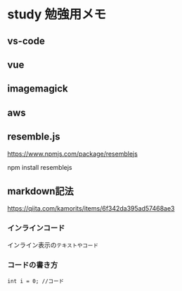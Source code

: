 # study 勉強用メモ

## vs-code

## vue

## imagemagick

## aws

## resemble.js
https://www.npmjs.com/package/resemblejs

npm install resemblejs

## markdown記法
https://qiita.com/kamorits/items/6f342da395ad57468ae3

### インラインコード
インライン表示の`テキストやコード`

### コードの書き方
```java:title
int i = 0; //コード
```